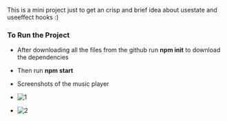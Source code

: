 This is a mini project just to get an crisp and brief idea about usestate and useeffect hooks :)

### To Run the Project
- After downloading all the files from the github run **npm init** to download the dependencies
- Then run **npm start**

- Screenshots of the music player

- ![1](https://github.com/NandishDPatel/SmallProjects/assets/66314323/a625a205-0ccf-4de2-a85b-aa87a78e26f6)
- ![2](https://github.com/NandishDPatel/SmallProjects/assets/66314323/0e17aae4-c452-4834-80d3-468e74844a17)
